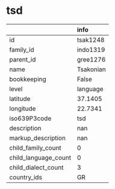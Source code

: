 # tsd
|                      | info      |
|:---------------------|:----------|
| id                   | tsak1248  |
| family_id            | indo1319  |
| parent_id            | gree1276  |
| name                 | Tsakonian |
| bookkeeping          | False     |
| level                | language  |
| latitude             | 37.1405   |
| longitude            | 22.7341   |
| iso639P3code         | tsd       |
| description          | nan       |
| markup_description   | nan       |
| child_family_count   | 0         |
| child_language_count | 0         |
| child_dialect_count  | 3         |
| country_ids          | GR        |